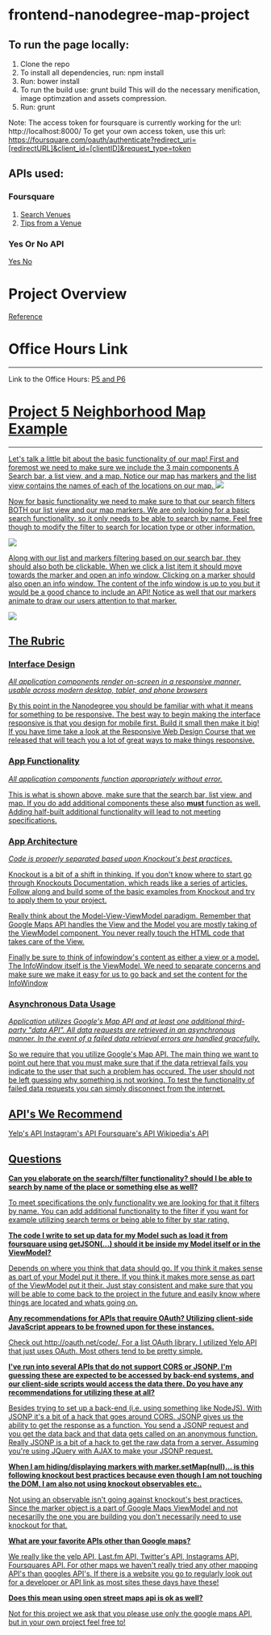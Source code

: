 # frontend-nanodegree-map-project
## To run the page locally:
1. Clone the repo
2. To install all dependencies, run: npm install
3. Run: bower install
3. To run the build use: grunt build
This will do the necessary menification, image optimzation and assets compression.
4. Run: grunt

Note: The access token for foursquare is currently working for the url: http://localhost:8000/
To get your own access token, use this url:
https://foursquare.com/oauth/authenticate?redirect_uri=[redirectURL]&client_id=[clientID]&request_type=token

## APIs used:
### Foursquare
1. <a href="https://developer.foursquare.com/docs/venues/search">Search Venues</a>
2. <a href="https://developer.foursquare.com/docs/venues/tips">Tips from a Venue</a>

### Yes Or No API 
<a href="http://yesno.wtf/">Yes No</a>

<h1> Project Overview</h1>
<a href="https://github.com/udacity/fend-office-hours/blob/master/Javascript%20Design%20Patterns/P5%20Project%20Overview/README.md">Reference</a>
<h1>Office Hours Link</h1>
<hr>
Link to the Office Hours: <a href="https://plus.google.com/u/0/events/cb3105iclo5391h3bfg805m9k3k?authkey=CKG-_pG1hN_cmwE">P5 and P6</a><br>

<h1><u>Project 5 Neighborhood Map Example<u></h1>
<hr>
Let's talk a little bit about the basic functionality of our map! First and foremost we need to make sure we include the 3 main components A Search bar, a list view, and a map. Notice our map has markers and the list view contains the names of each of the locations on our map.

<img src="https://github.com/udacity/fend-office-hours/raw/master/Javascript%20Design%20Patterns/P5%20Project%20Overview/images/basic-neighborhood-map.png" />

Now for basic functionality we need to make sure to that our search filters BOTH our list view and our map markers. We are only looking for a basic search functionality, so it only needs to be able to search by name. Feel free though to modify the filter to search for location type or other information. 

<img src="https://github.com/udacity/fend-office-hours/raw/master/Javascript%20Design%20Patterns/P5%20Project%20Overview/images/Search-Function-Map.gif"/>

Along with our list and markers filtering based on our search bar, they should also both be clickable. When we click a list item it should move towards the marker and open an info window. Clicking on a marker should also open an info window. The content of the info window is up to you but it would be a good chance to include an API! Notice as well that our markers animate to draw our users attention to that marker. 

<img src="https://github.com/udacity/fend-office-hours/raw/master/Javascript%20Design%20Patterns/P5%20Project%20Overview/images/List-Click-Marker-Click.gif" /> 


<h2><u>The Rubric</u></h2>
<h3>Interface Design</h3>
<i>All application components render on-screen in a responsive manner, usable across modern desktop, tablet, and phone browsers</i>

By this point in the Nanodegree you should be familiar with what it means for something to be responsive. The best way to begin making the interface responsive is that you design for mobile first. Build it small then make it big! If you have time take a look at the <a href="https://www.udacity.com/course/viewer#!/c-ud893-nd/l-3523969367/m-3551129148">Responsive Web Design Course</a> that we released that will teach you a lot of great ways to make things responsive. 

<h3>App Functionality</h3>
<i>All application components function appropriately without error.</i>

This is what is shown above, make sure that the search bar, list view, and map. If you do add additional components these also <b>must</b> function as well. Adding half-built additional functionality will lead to not meeting specifications.

<h3>App Architecture</h3>
<i>Code is properly separated based upon Knockout's best practices.</i>

Knockout is a bit of a shift in thinking. If you don't know where to start go through <a href="http://knockoutjs.com/documentation/introduction.html">Knockouts Documentation</a>, which reads like a series of articles. Follow along and build some of the basic examples from Knockout and try to apply them to your project. 

Really think about the Model-View-ViewModel paradigm. Remember that Google Maps API handles the View and the Model you are mostly taking of the ViewModel component. You never really touch the HTML code that takes care of the View. 

Finally be sure to think of infowindow's content as either a view or a model. The InfoWindow itself is the ViewModel. We need to separate concerns and make sure we make it easy for us to go back and set the content for the InfoWindow 

<h3>Asynchronous Data Usage</h3>
<i>Application utilizes Google's Map API and at least one additional third-party "data API". All data requests are retrieved in an asynchronous manner. In the event of a failed data retrieval errors are handled gracefully.</i>

So we require that you utilize Google's Map API. The main thing we want to point out here that you must make sure that if the data retrieval fails you indicate to the user that such a problem has occured. The user should not be left guessing why something is not working. To test the functionality of failed data requests you can simply disconnect from the internet.


<h2>API's We Recommend</h2>
<a href="http://www.yelp.com/developers/documentation">Yelp's API</a>
<a href="https://instagram.com/developer/">Instagram's API</a>
<a href="https://developer.foursquare.com/">Foursquare's API</a>
<a href="http://www.mediawiki.org/wiki/API:Main_page">Wikipedia's API</a>


<h2><u>Questions</u></h2>
<b>Can you elaborate on the search/filter functionality? should I be able to search by name of the place or something else as well?</b> 

To meet specifications the only functionality we are looking for that it filters by name. You can add additional functionality to the filter if you want for example utilizing search terms or being able to filter by star rating.

<b>The code I write to set up data for my Model such as load it from foursquare using getJSON(...) should it be inside my Model itself or in the ViewModel?</b>

Depends on where you think that data should go. If you think it makes sense as part of your Model put it there. If you think it makes more sense as part of the ViewModel put it their. Just stay consistent and make sure that you will be able to come back to the project in the future and easily know where things are located and whats going on.

<b>Any recommendations for APIs that require OAuth? Utilizing client-side JavaScript appears to be frowned upon for these instances.</b>

Check out <a href="http://oauth.net/code/">http://oauth.net/code/</a>. For a list OAuth library. I utilized Yelp API that just uses OAuth. Most others tend to be pretty simple. 

<b>I've run into several APIs that do not support CORS or JSONP. I'm guessing these are expected to be accessed by back-end systems, and our client-side scripts would access the data there. Do you have any recommendations for utilizing these at all?</b>

Besides trying to set up a back-end (i.e. using something like NodeJS). With JSONP it's a bit of a hack that goes around CORS. JSONP gives us the ability to get the response as a function. You send a JSONP request and you get the data back and that data gets called on an anonymous function. Really JSONP is a bit of a hack to get the raw data from a server. Assuming you're using JQuery with AJAX to make your JSONP request. 

<b>When I am hiding/displaying markers with marker.setMap(null)... is this following knockout best practices because even though I am not touching the DOM, I am also not using knockout observables etc..</b>

Not using an observable isn't going against knockout's best practices. Since the marker object is a part of Google Maps ViewModel and not necesarilly the one you are building you don't necessarily need to use knockout for that.

<b>What are your favorite APIs other than Google maps?</b>

We really like the yelp API, Last.fm API, Twitter's API, Instagrams API, Foursquares API. For other maps we haven't really tried any other mapping API's than googles API's. If there is a website you go to regularly look out for a developer or API link as most sites these days have these! 

<b>Does this mean using open street maps api is ok as well?</b> 

Not for this project we ask that you please use only the google maps API, but in your own project feel free to!
